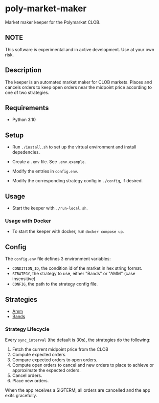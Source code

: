 # poly-market-maker

Market maker keeper for the Polymarket CLOB.

## NOTE

This software is experimental and in active development.
Use at your own risk.

## Description

The keeper is an automated market maker for CLOB markets.
Places and cancels orders to keep open orders near the midpoint price according to one of two strategies.

## Requirements

- Python 3.10

## Setup

- Run `./install.sh` to set up the virtual environment and install depedencies.

- Create a `.env` file. See `.env.example`.

- Modify the entries in `config.env`.

- Modify the corresponding strategy config in `./config`, if desired.

## Usage

- Start the keeper with `./run-local.sh`.

### Usage with Docker

- To start the keeper with docker, run `docker compose up`.

## Config

The `config.env` file defines 3 environment variables:

- `CONDITION_ID`, the condition id of the market in hex string format.
- `STRATEGY`, the strategy to use, either "Bands" or "AMM" (case insensitive)
- `CONFIG`, the path to the strategy config file.

## Strategies

- [Amm](./docs/strategies/amm.md)
- [Bands](./docs/strategies/bands.md)

### Strategy Lifecycle

Every `sync_interval` (the default is 30s), the strategies do the following:

1. Fetch the current midpoint price from the CLOB
2. Compute expected orders.
3. Compare expected orders to open orders.
4. Compute open orders to cancel and new orders to place to achieve or approximate the expected orders.
5. Cancel orders.
6. Place new orders.

When the app receives a SIGTERM, all orders are cancelled and the app exits gracefully.
